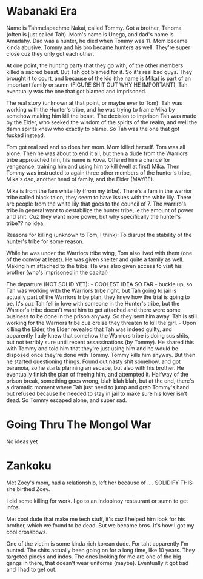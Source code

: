# Wabanaki Era

Name is Tahmelapachme Nakai, called Tommy. Got a brother, Tahoma (often is just called Tah). Mom's name is Unega, and dad's name is Amadahy. Dad was a hunter, he died when Tommy was 11. Mom became kinda abusive. Tommy and his bro became hunters as well. They're super close cuz they only got each other.

At one point, the hunting party that they go with, of the other members killed a sacred beast. But Tah got blamed for it. So it's real bad guys. They brought it to court, and because of the kid (the name is Mika) is part of an important family or sumn (FIGURE SHIT OUT WHY HE IMPORTANT), Tah eventually was the one that got blamed and imprisoned.

The real story (unknown at that point, or maybe ever to Tom): Tah was working with the Hunter's tribe, and he was trying to frame Mika by somehow making him kill the beast. The decision to imprison Tah was made by the Elder, who seeked the wisdom of the spirits of the realm, and well the damn spirits knew who exactly to blame. So Tah was the one that got fucked instead.

Tom got real sad and so does her mom. Mom killed herself. Tom was all alone. Then he was about to end it all, but then a dude from the Warriors tribe approached him, his name is Kova. Offered him a chance for vengeance, training him and using him to kill (well at first) Mika. Then Tommy was instructed to again three other members of the hunter's tribe, Mika's dad, another head of family, and the Elder (MAYBE).

Mika is from the fam white lily (from my tribe). There's a fam in the warrior tribe called black talon, they seem to have issues with the white lily. There are people from the white lily that goes to the council of 7. The warriro's tribe in general want to destabilize the hunter tribe, ie the amount of power and shit. Cuz they want more power, but why specifically the hunter's tribe?? no idea.

Reasons for killing (unknown to Tom, I think): To disrupt the stability of the hunter's tribe for some reason.

While he was under the Warriors tribe wing, Tom also lived with them (one of the convoy at least). He was given shelter and quite a family as well. Making him attached to the tribe. He was also given access to visit his brother (who's imprisoned in the capital)

The departure (NOT SOLID YET):
	- COOLEST IDEA SO FAR
	- buckle up, so Tah was working with the Warriors tribe right. but Tah going to jail is actually part of the Warriors tribe plan, they knew how the trial is going to be. It's cuz Tah fell in love with someone in the Hunter's tribe, but the Warrior's tribe doesn't want him to get attached and there were some business to be done in the prison anyway. So they sent him away. Tah is still working for the Warriors tribe cuz orelse they threaten to kill the girl.
	- Upon killing the Elder, the Elder revealed that Tah was indeed guilty, and apparently I ady knew that somehow the Warriors tribe is doing sus shits, but not terribly sure until recent assassinations (by Tommy). He shared this with Tommy and told him that they're just using him and he would be disposed once they're done with Tommy. Tommy kills him anyway. But then he started questioning things. Found out nasty shit somehow, and got paranoia, so he starts planning an escape, but also with his brother. He eventually finish the plan of freeing him, and attempted it. Halfway of the prison break, something goes wrong, blah blah blah, but at the end, there's a dramatic moment where Tah just need to jump and grab Tommy's hand but refused because he needed to stay in jail to make sure his lover isn't dead. So Tommy escaped alone, and super sad.
# Going Thru The Mongol War

No ideas yet

# Zankoku

Met Zoey's mom, had a relationship, left her because of .... SOLIDIFY THIS she birthed Zoey.

I did some killing for work. I go to an Indopinoy restaurant or sumn to get infos.

Met cool dude that make me tech stuff, it's cuz I helped him look for his brother, which we found to be dead. But we became bros. It's how I got my cool crossbows.

One of the victim is some kinda rich korean dude. For taht apparently I'm hunted. The shits actually been going on for a long time, like 10 years. They targeted pinoys and indos. The ones looking for me are one of the big gangs in there, that doesn't wear uniforms (maybe). Eventually it got bad and I had to get out.
	


